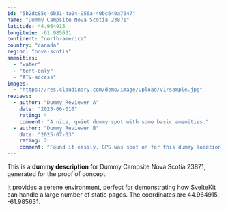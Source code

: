 ```yaml
---
id: "5b2dc85c-6b31-4a04-956a-40bc640a7647"
name: "Dummy Campsite Nova Scotia 23871"
latitude: 44.964915
longitude: -61.985631
continent: "north-america"
country: "canada"
region: "nova-scotia"
amenities:
  - "water"
  - "tent-only"
  - "ATV-access"
images:
  - "https://res.cloudinary.com/demo/image/upload/v1/sample.jpg"
reviews:
  - author: "Dummy Reviewer A"
    date: "2025-06-016"
    rating: 4
    comment: "A nice, quiet dummy spot with some basic amenities."
  - author: "Dummy Reviewer B"
    date: "2025-07-03"
    rating: 2
    comment: "Found it easily. GPS was spot on for this dummy location."
---
```


This is a **dummy description** for Dummy Campsite Nova Scotia 23871, generated for the proof of concept.

It provides a serene environment, perfect for demonstrating how SvelteKit can handle a large number of static pages. The coordinates are 44.964915, -61.985631.
